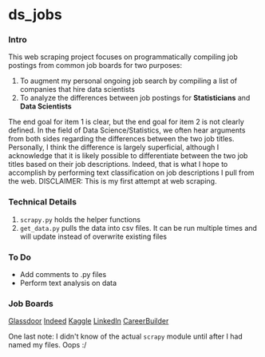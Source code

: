 # ds_jobs

### Intro

This web scraping project focuses on programmatically compiling job postings from common job boards for two purposes:

1. To augment my personal ongoing job search by compiling a list of companies that hire data scientists
2. To analyze the differences between job postings for **Statisticians** and **Data Scientists**

The end goal for item 1 is clear, but the end goal for item 2 is not clearly defined. In the field of Data Science/Statistics, we often hear arguments from both sides regarding the differences between the two job titles. Personally, I think the difference is largely superficial, although I acknowledge that it is likely possible to differentiate between the two job titles based on their job descriptions. Indeed, that is what I hope to accomplish by performing text classification on job descriptions I pull from the web. DISCLAIMER: This is my first attempt at web scraping.

### Technical Details

1. `scrapy.py` holds the helper functions
2. `get_data.py` pulls the data into csv files. It can be run multiple times and will update instead of overwrite existing files


### To Do

* Add comments to .py files
* Perform text analysis on data

### Job Boards
[Glassdoor](http://www.glassdoor.com/Job/data-scientist-jobs-SRCH_KO0,14.htm)
[Indeed](http://www.indeed.com/q-Data-Scientist-jobs.html)
[Kaggle](https://www.kaggle.com/forums/f/145/data-science-jobs)
[LinkedIn](https://www.linkedin.com/job/data-scientist-jobs/)
[CareerBuilder](http://www.careerbuilder.com/jobseeker/jobs/jobdetails.aspx?APath=2.21.0.0.0&job_did=JHR48M74YGL48GRLK66&showNewJDP=yes&IPath=JRKV0A)

One last note: I didn't know of the actual `scrapy` module until after I had named my files. Oops :/
